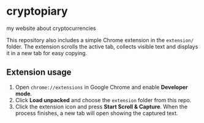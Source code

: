 # cryptopiary
my website about cryptocurrencies

This repository also includes a simple Chrome extension in the `extension/` folder.
The extension scrolls the active tab, collects visible text and displays it in a
new tab for easy copying.

## Extension usage
1. Open `chrome://extensions` in Google Chrome and enable **Developer mode**.
2. Click **Load unpacked** and choose the `extension` folder from this repo.
3. Click the extension icon and press **Start Scroll & Capture**. When the
   process finishes, a new tab will open showing the captured text.
